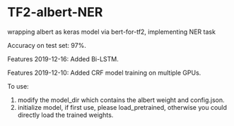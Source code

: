 # TF2-albert-NER
wrapping albert as keras model via bert-for-tf2, implementing NER task

Accuracy on test set: 97%.

Features 2019-12-16: Added Bi-LSTM.

Features 2019-12-10: Added CRF model training on multiple GPUs.

To use:
1. modify the model_dir which contains the albert weight and config.json.
2. initialize model, if first use, please load_pretrained, otherwise you could directly load the trained weights.

